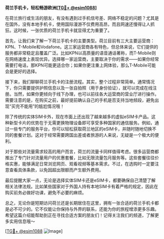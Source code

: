 **荷兰手机卡，轻松畅游欧洲[[TG💪+ @esim1088](https://t.me/s/esim1088)]**

在荷兰旅行或生活的朋友，有没有遇到过手机信号差、网络不稳定的问题？尤其是在国外，没有本地手机卡，使用国际漫游不仅费用高昂，而且网速还慢得让人抓狂。这时候，一张优质的荷兰手机卡就显得尤为重要了。

首先，让我们来了解一下荷兰手机卡的主要类型。荷兰目前有三大主要运营商：KPN、T-Mobile和Vodafone。这三家运营商各有特色，但总体来说，它们提供的服务都非常稳定且覆盖广泛。比如KPN以高质量的语音通话著称，而T-Mobile则在网络速度上表现优异。选择哪一家运营商，主要取决于你的需求——如果你经常需要打电话，那KPN可能更适合你；如果你更注重上网体验，那么T-Mobile可能会是更好的选择。

接下来，我们聊聊荷兰手机卡的注册流程。其实，整个过程非常简单。通常情况下，你只需要提供护照信息以及一张自拍照（用于身份验证），就可以完成在线注册。当然，如果你更倾向于线下办理，也可以前往各大运营商的营业厅进行操作。需要注意的是，在购买之前，最好提前确认自己的手机是否支持当地频段，避免出现“买完不能用”的尴尬情况哦！

除了传统的实体SIM卡外，现在市面上还出现了越来越多的虚拟eSIM卡产品。这种新型卡片的优势在于无需更换物理设备即可享受多种国家的通信服务。例如，通过一些专门的服务平台，你可以轻松获取荷兰地区的eSIM卡，并随时随地切换不同的套餐计划。这对于经常需要跨国出差或者旅游的人来说，无疑是一个极大的便利。

对于那些对流量需求较高的用户而言，荷兰的流量卡同样值得考虑。很多运营商都推出了专门针对流量用户的优惠套餐，比如无限流量包月服务等。这些套餐往往价格实惠，能够满足日常浏览网页、观看视频等基本需求。不过，在选购时一定要注意查看具体条款，以免因超出限额而产生额外费用。

最后提醒大家一点，无论是选择实体SIM卡还是eSIM卡，都要确保自己清楚了解相关法律法规。比如某些国家对于外国人持有本地SIM卡有着严格的规定，因此在购买前务必做好功课，避免不必要的麻烦。

总之，无论你是短期访问荷兰还是长期居住在这里，拥有一张合适的荷兰手机卡都是必不可少的。它不仅能让你保持与外界的联系，还能为你的旅程增添更多乐趣。希望这篇介绍能帮助到正在寻找合适方案的朋友们！记得关注我们的频道，了解更多实用信息哦～

[[TG💪+ @esim1088](https://t.me/s/esim1088) ![Image](https://i.postimg.cc/4NQfJmqS/Snipaste-2025-05-13-00-14-12.png)]